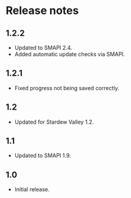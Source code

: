 # Release notes
## 1.2.2
* Updated to SMAPI 2.4.
* Added automatic update checks via SMAPI.

## 1.2.1
* Fixed progress not being saved correctly.

## 1.2
* Updated for Stardew Valley 1.2.

## 1.1
* Updated to SMAPI 1.9.

## 1.0
* Initial release.
